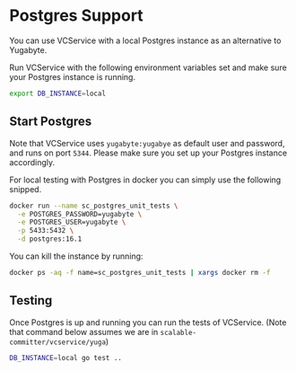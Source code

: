 # Postgres Support

You can use VCService with a local Postgres instance as an alternative to Yugabyte.  

Run VCService with the following environment variables set and make sure your Postgres instance is running.

```bash
export DB_INSTANCE=local
```

## Start Postgres
Note that VCService uses `yugabyte:yugabye` as default user and password, and runs on port `5344`. 
Please make sure you set up your Postgres instance accordingly.

For local testing with Postgres in docker you can simply use the following snipped.
```bash
docker run --name sc_postgres_unit_tests \
  -e POSTGRES_PASSWORD=yugabyte \
  -e POSTGRES_USER=yugabyte \
  -p 5433:5432 \
  -d postgres:16.1
```

You can kill the instance by running:
```bash
docker ps -aq -f name=sc_postgres_unit_tests | xargs docker rm -f
```

## Testing

Once Postgres is up and running you can run the tests of VCService.
(Note that command below assumes we are in `scalable-committer/vcservice/yuga`)
```bash
DB_INSTANCE=local go test ..
```

